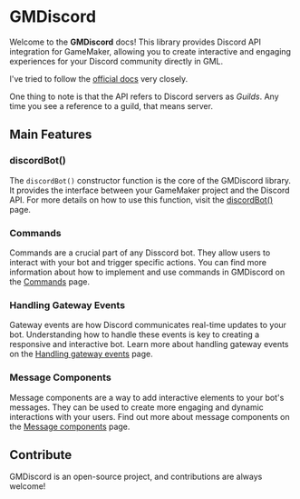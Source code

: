 # **GMDiscord**
Welcome to the **GMDiscord** docs! This library provides Discord API integration for GameMaker, allowing you to create interactive and engaging experiences for your Discord community directly in GML.

I've tried to follow the [official docs](https://discord.com/developers/docs) very closely. 

One thing to note is that the API refers to Discord servers as *Guilds*. Any time you see a reference to a guild, that means server. 

## **Main Features**

### **discordBot()**
The `discordBot()` constructor function is the core of the GMDiscord library. It provides the interface between your GameMaker project and the Discord API. For more details on how to use this function, visit the [discordBot()](discordBot().md) page.

### **Commands**
Commands are a crucial part of any Disscord bot. They allow users to interact with your bot and trigger specific actions. You can find more information about how to implement and use commands in GMDiscord on the [Commands](Commands) page.

### **Handling Gateway Events**
Gateway events are how Discord communicates real-time updates to your bot. Understanding how to handle these events is key to creating a responsive and interactive bot. Learn more about handling gateway events on the [Handling gateway events](Handling-gateway-events) page.

### **Message Components**
Message components are a way to add interactive elements to your bot's messages. They can be used to create more engaging and dynamic interactions with your users. Find out more about message components on the [Message components](Message-components) page.

## **Contribute**
GMDiscord is an open-source project, and contributions are always welcome!